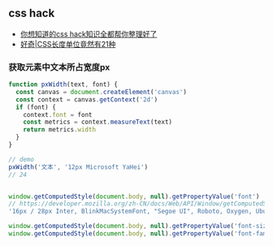 ## css hack


- [你想知道的css hack知识全都帮你整理好了](https://www.w3cschool.cn/css/css-hack.html)
- [好奇|CSS长度单位竟然有21种](https://juejin.cn/post/7089600655811149854)


### 获取元素中文本所占宽度px

```js
function pxWidth(text, font) {
  const canvas = document.createElement('canvas')
  const context = canvas.getContext('2d')
  if (font) {
    context.font = font
    const metrics = context.measureText(text)
    return metrics.width
  }
}

// demo
pxWidth('文本', '12px Microsoft YaHei')
// 24


window.getComputedStyle(document.body, null).getPropertyValue('font')
// https://developer.mozilla.org/zh-CN/docs/Web/API/Window/getComputedStyle
'16px / 28px Inter, BlinkMacSystemFont, "Segoe UI", Roboto, Oxygen, Ubuntu, Cantarell, "Fira Sans", "Droid Sans", "Helvetica Neue", sans-sans'

window.getComputedStyle(document.body, null).getPropertyValue('font-size')
window.getComputedStyle(document.body, null).getPropertyValue('font-family')

```

